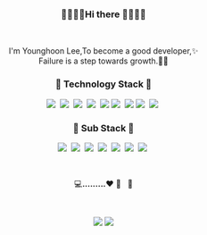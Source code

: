 
<h3 align="center">👋👋👋👋Hi there 👋👋👋👋</h3>
<br>
<p align="center"> 
I'm Younghoon Lee,To become a good developer,✨<br>
  Failure is a step towards growth.🏃💦
</p>


<h3 align="center">🌴 Technology Stack 🌴</h3>
<p align="center">
  <img src="https://img.shields.io/badge/-Spring-red"/>&nbsp
    <img src="https://img.shields.io/badge/-SpringJPA-orange"/>&nbsp
    <img src="https://img.shields.io/badge/-SpringDataJPA-yellow"/>&nbsp  
    <img src="https://img.shields.io/badge/-SpringMvc-green"/>&nbsp
    <img src="https://img.shields.io/badge/-QueryDSL-navy"/>
  <img src="https://img.shields.io/badge/-JAVA-blue"/>&nbsp
  <img src="https://img.shields.io/badge/-RDB-navy"/>
  <img src="https://img.shields.io/badge/-Vue.js-green"/>&nbsp
  <img src="https://img.shields.io/badge/-Nuxt.js-red"/>&nbsp
  <br>
</p>

<h3 align="center">🌱 Sub Stack 🌱</h3>
<p align="center">
  <img src="https://img.shields.io/badge/-React.js-blue"/>&nbsp
  <img src="https://img.shields.io/badge/-Mybatis-red"/>&nbsp
  <img src="https://img.shields.io/badge/-javaScript-red"/>&nbsp
  <img src="https://img.shields.io/badge/-css-blue"/>&nbsp
  <img src="https://img.shields.io/badge/-Jquery-orange"/>&nbsp
  <img src="https://img.shields.io/badge/-ajax-navy"/>&nbsp
  <img src="https://img.shields.io/badge/-Amazon S3-orange"/>&nbsp
</p>
<br>
<p align="center">
  💻<strong>.........</strong>❤️&nbsp🚴&nbsp&nbsp&nbsp💨
</p>
<br>
<p align="center">
<a href="https://www.instagram.com/younghoonyh/"><img src="https://img.shields.io/badge/instagram-d14836?style=flat-square&logo=instagram&logoColor=white"/></a>
<a href="https://dev0hoon.tistory.com/"><img src="https://img.shields.io/badge/-blog-navy"/></a>
</p>

